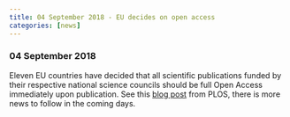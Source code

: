 ```yaml
---
title: 04 September 2018 - EU decides on open access
categories: [news]
---
```


### 04 September 2018

Eleven EU countries have decided that all scientific publications
funded by their respective national science councils should be full
Open Access immediately upon publication. See this [blog
post](https://blogs.plos.org/plos/2018/09/open-access-publishing-forges-ahead-in-europe/)
from PLOS, there is more news to follow in the coming days.
